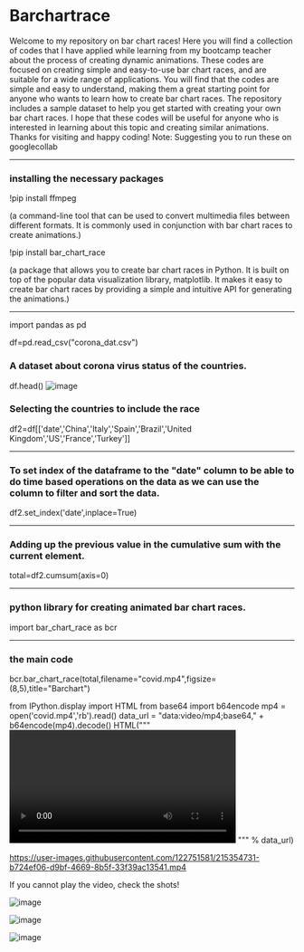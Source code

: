 # Barchartrace


Welcome to my repository on bar chart races! Here you will find a collection of codes that I have applied while learning from my bootcamp teacher about the process of creating dynamic animations. These codes are focused on creating simple and easy-to-use bar chart races, and are suitable for a wide range of applications. You will find that the codes are simple and easy to understand, making them a great starting point for anyone who wants to learn how to create bar chart races. The repository includes a sample dataset to help you get started with creating your own bar chart races. I hope that these codes will be useful for anyone who is interested in learning about this topic and creating similar animations. Thanks for visiting and happy coding!
Note: Suggesting you to run these on googlecollab 

--------------------------------
### installing the necessary packages

!pip install ffmpeg  

(a command-line tool that can be used to convert multimedia files between different formats. It is commonly used in conjunction with bar chart races to create animations.)

!pip install bar_chart_race 

(a package that allows you to create bar chart races in Python. It is built on top of the popular data visualization library, matplotlib. It makes it easy to create bar chart races by providing a simple and intuitive API for generating the animations.)

------------
import pandas as pd

df=pd.read_csv("corona_dat.csv") 
### A dataset about corona virus status of the countries.

df.head()
![image](https://user-images.githubusercontent.com/122751581/215353454-8829fef7-bf66-418e-b1f1-ecd85091095d.png)

### Selecting the countries to include the race

df2=df[['date','China','Italy','Spain','Brazil','United Kingdom','US','France','Turkey']]

---------------
### To set index of the dataframe to the "date" column to be able to do time based operations on the data as we can use the column to filter and sort the data.

df2.set_index('date',inplace=True)

------------
### Adding up the previous value in the cumulative sum with the current element.

total=df2.cumsum(axis=0) 

------------
### python library for creating  animated bar chart races.

import bar_chart_race as bcr

-------------

### the main code

bcr.bar_chart_race(total,filename="covid.mp4",figsize=(8,5),title="Barchart")

from IPython.display import HTML 
from base64 import b64encode
mp4 = open('covid.mp4','rb').read()
data_url = "data:video/mp4;base64," + b64encode(mp4).decode()
HTML(""" 
<video width=400 controls>
      <source src = "%s" type = "video/mp4">
</video>
""" % data_url)


https://user-images.githubusercontent.com/122751581/215354731-b724ef06-d9bf-4669-8b5f-33f39ac13541.mp4

If you cannot play the video, check the shots!

![image](https://user-images.githubusercontent.com/122751581/215354807-c7cb7a38-0846-473b-8733-3176d6abf960.png)

![image](https://user-images.githubusercontent.com/122751581/215354822-a68892ac-c59c-4c32-bfec-090927d97c65.png)

![image](https://user-images.githubusercontent.com/122751581/215354833-5892a8a9-87d0-4b8e-bfab-dc34137edc9d.png)







